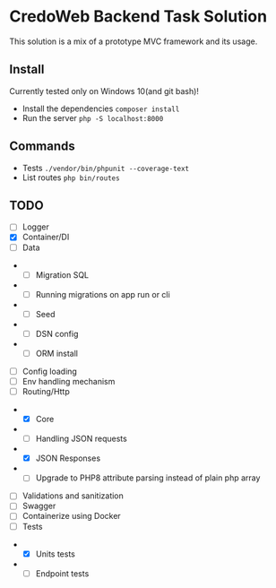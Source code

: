# CredoWeb Backend Task Solution

This solution is a mix of a prototype MVC framework and its usage.

## Install

Currently tested only on Windows 10(and git bash)!

- Install the dependencies `composer install`
- Run the server `php -S localhost:8000`

## Commands

- Tests `./vendor/bin/phpunit --coverage-text`
- List routes `php bin/routes`

## TODO

- [ ] Logger
- [x] Container/DI
- [ ] Data
- - [ ] Migration SQL
- - [ ] Running migrations on app run or cli
- - [ ] Seed
- - [ ] DSN config
- - [ ] ORM install
- [ ] Config loading
- [ ] Env handling mechanism
- [ ] Routing/Http
- - [x] Core
- - [ ] Handling JSON requests
- - [x] JSON Responses
- - [ ] Upgrade to PHP8 attribute parsing instead of plain php array
- [ ] Validations and sanitization
- [ ] Swagger
- [ ] Containerize using Docker
- [ ] Tests
- - [x] Units tests
- - [ ] Endpoint tests